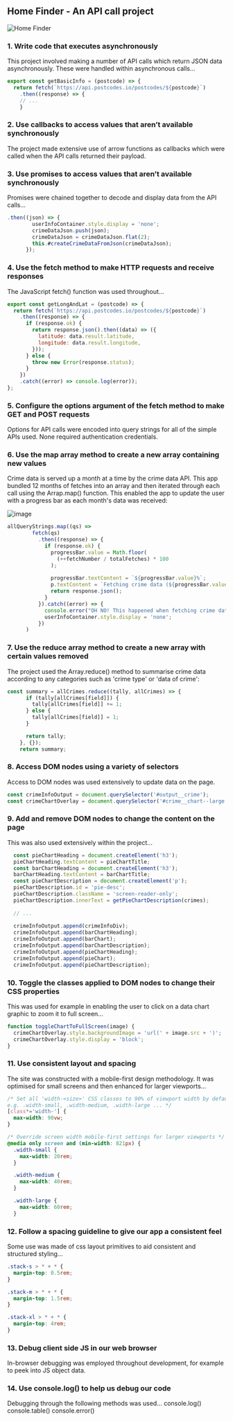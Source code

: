 ## Home Finder - An API call project
![Home Finder](https://user-images.githubusercontent.com/32879360/221849621-79c2fc0d-2cb2-4787-964a-d84f4fb29815.gif)

### 1. Write code that executes asynchronously
This project involved making a number of API calls which return JSON data asynchronously. These were handled within asynchronous calls...
```JavaScript
export const getBasicInfo = (postcode) => {
  return fetch(`https://api.postcodes.io/postcodes/${postcode}`)
    .then((response) => {
    // ...
    }
```

### 2. Use callbacks to access values that aren’t available synchronously
The project made extensive use of arrow functions as callbacks which were called when the API calls returned their payload.

### 3. Use promises to access values that aren’t available synchronously
Promises were chained together to decode and display data from the API calls...
```JavaScript
.then((json) => {
        userInfoContainer.style.display = 'none';
        crimeDataJson.push(json);
        crimeDataJson = crimeDataJson.flat(2);
        this.#createCrimeDataFromJson(crimeDataJson);
      });
```
### 4. Use the fetch method to make HTTP requests and receive responses
The JavaScript fetch() function was used throughout...

```JavaScript
export const getLongAndLat = (postcode) => {
  return fetch(`https://api.postcodes.io/postcodes/${postcode}`)
    .then((response) => {
      if (response.ok) {
        return response.json().then((data) => ({
          latitude: data.result.latitude,
          longitude: data.result.longitude,
        }));
      } else {
        throw new Error(response.status);
      }
    })
    .catch((error) => console.log(error));
};
```
### 5. Configure the options argument of the fetch method to make GET and POST requests
Options for API calls were encoded into query strings for all of the simple APIs used. None required authentication credentials.

### 6. Use the map array method to create a new array containing new values
Crime data is served up a month at a time by the crime data API. This app bundled 12 months of fetches into an array and then iterated through each call using the Arrap.map() function. This enabled the app to update the user with a progress bar as each month's data was received:

![image](https://user-images.githubusercontent.com/32879360/221853282-55076bae-154f-45f0-9fda-fc57a0f5f4b7.png)

```JavaScript
allQueryStrings.map((qs) =>
        fetch(qs)
          .then((response) => {
            if (response.ok) {
              progressBar.value = Math.floor(
                (++fetchNumber / totalFetches) * 100
              );
              
              progressBar.textContent = `${progressBar.value}%`;
              p.textContent = `Fetching crime data (${progressBar.value}%)`;
              return response.json();
            }
          }).catch((error) => {
            console.error("OH NO! This happened when fetching crime data:\n" + error);
            userInfoContainer.style.display = 'none';
          })
      )
 ```
### 7. Use the reduce array method to create a new array with certain values removed
The project used the Array.reduce() method to summarise crime data according to any categories such as 'crime type' or 'data of crime':
```JavaScript
const summary = allCrimes.reduce((tally, allCrimes) => {
      if (tally[allCrimes[field]]) {
        tally[allCrimes[field]] += 1;
      } else {
        tally[allCrimes[field]] = 1;
      }

      return tally;
    }, {});
    return summary;
```
### 8. Access DOM nodes using a variety of selectors
Access to DOM nodes was used extensively to update data on the page.
```JavaScript
const crimeInfoOutput = document.querySelector('#output__crime');
const crimeChartOverlay = document.querySelector('#crime__chart--large');
```
### 9. Add and remove DOM nodes to change the content on the page
This was also used extensively within the project...
```JavaScript
  const pieChartHeading = document.createElement('h3');
  pieChartHeading.textContent = pieChartTitle;
  const barChartHeading = document.createElement('h3');
  barChartHeading.textContent = barChartTitle;
  const pieChartDescription = document.createElement('p');
  pieChartDescription.id = 'pie-desc';
  pieChartDescription.className = 'screen-reader-only';
  pieChartDescription.innerText = getPieChartDescription(crimes);
  
  // ...
  
  crimeInfoOutput.append(crimeInfoDiv);
  crimeInfoOutput.append(barChartHeading);
  crimeInfoOutput.append(barChart);
  crimeInfoOutput.append(barChartDescription);
  crimeInfoOutput.append(pieChartHeading);
  crimeInfoOutput.append(pieChart);
  crimeInfoOutput.append(pieChartDescription);
```
### 10. Toggle the classes applied to DOM nodes to change their CSS properties
This was used for example in enabling the user to click on a data chart graphic to zoom it to full screen...
```JavaScript
function toggleChartToFullScreen(image) {
  crimeChartOverlay.style.backgroundImage = 'url(' + image.src + ')';
  crimeChartOverlay.style.display = 'block';
}
```
### 11. Use consistent layout and spacing
The site was constructed with a mobile-first design methodology. It was optimised for small screens and then enhanced for larger viewports...
```css
/* Set all 'width-<size>' CSS classes to 90% of viewport width by default
e.g. .width-small, .width-medium, .width-large ... */
[class*='width-'] {
  max-width: 90vw;
}

/* Override screen width mobile-first settings for larger viewports */
@media only screen and (min-width: 821px) {
  .width-small {
    max-width: 20rem;
  }

  .width-medium {
    max-width: 40rem;
  }

  .width-large {
    max-width: 60rem;
  }
```

### 12. Follow a spacing guideline to give our app a consistent feel
Some use was made of css layout primitives to aid consistent and structured styling...
```css
.stack-s > * + * {
  margin-top: 0.5rem;
}

.stack-m > * + * {
  margin-top: 1.5rem;
}

.stack-xl > * + * {
  margin-top: 4rem;
}
```
### 13. Debug client side JS in our web browser
In-browser debugging was employed throughout development, for example to peek into JS object data.

### 14. Use console.log() to help us debug our code
Debugging through the following methods was used...
console.log()
console.table()
console.error()
